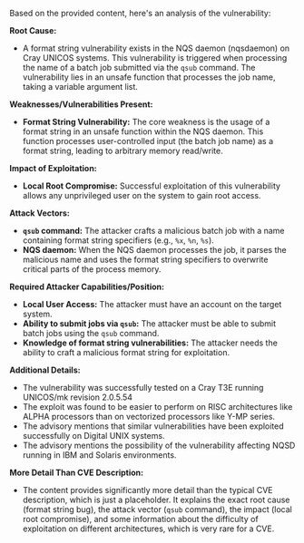 Based on the provided content, here's an analysis of the vulnerability:

**Root Cause:**
- A format string vulnerability exists in the NQS daemon (nqsdaemon) on Cray UNICOS systems. This vulnerability is triggered when processing the name of a batch job submitted via the `qsub` command. The vulnerability lies in an unsafe function that processes the job name, taking a variable argument list.

**Weaknesses/Vulnerabilities Present:**
- **Format String Vulnerability:** The core weakness is the usage of a format string in an unsafe function within the NQS daemon. This function processes user-controlled input (the batch job name) as a format string, leading to arbitrary memory read/write.

**Impact of Exploitation:**
- **Local Root Compromise:** Successful exploitation of this vulnerability allows any unprivileged user on the system to gain root access.

**Attack Vectors:**
- **`qsub` command:** The attacker crafts a malicious batch job with a name containing format string specifiers (e.g., `%x`, `%n`, `%s`).
- **NQS daemon:** When the NQS daemon processes the job, it parses the malicious name and uses the format string specifiers to overwrite critical parts of the process memory.

**Required Attacker Capabilities/Position:**
- **Local User Access:** The attacker must have an account on the target system.
- **Ability to submit jobs via `qsub`:** The attacker must be able to submit batch jobs using the `qsub` command.
- **Knowledge of format string vulnerabilities:** The attacker needs the ability to craft a malicious format string for exploitation.

**Additional Details:**
- The vulnerability was successfully tested on a Cray T3E running UNICOS/mk revision 2.0.5.54
- The exploit was found to be easier to perform on RISC architectures like ALPHA processors than on vectorized processors like Y-MP series.
- The advisory mentions that similar vulnerabilities have been exploited successfully on Digital UNIX systems.
- The advisory mentions the possibility of the vulnerability affecting NQSD running in IBM and Solaris environments.

**More Detail Than CVE Description:**
- The content provides significantly more detail than the typical CVE description, which is just a placeholder. It explains the exact root cause (format string bug), the attack vector (`qsub` command), the impact (local root compromise), and some information about the difficulty of exploitation on different architectures, which is very rare for a CVE.